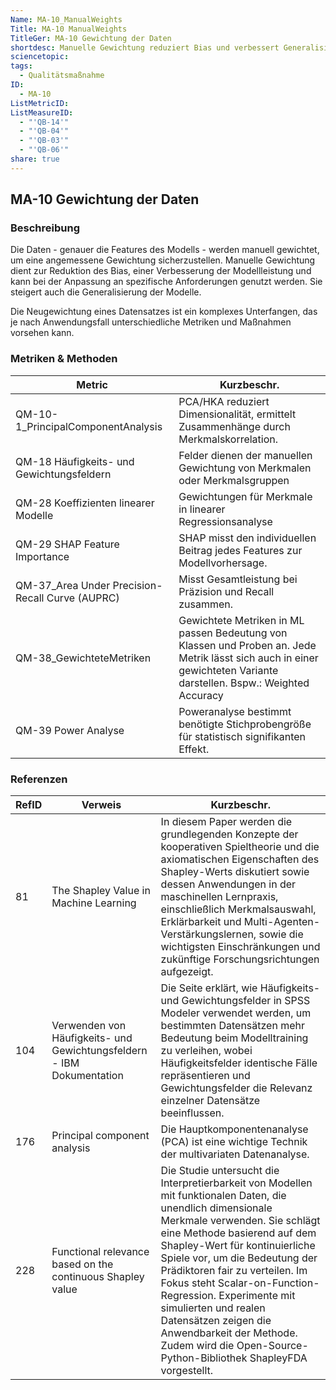 ```yaml
---
Name: MA-10_ManualWeights
Title: MA-10 ManualWeights
TitleGer: MA-10 Gewichtung der Daten
shortdesc: Manuelle Gewichtung reduziert Bias und verbessert Generalisierung.
sciencetopic: 
tags:
  - Qualitätsmaßnahme
ID:
  - MA-10
ListMetricID: 
ListMeasureID:
  - "'QB-14'"
  - "'QB-04'"
  - "'QB-03'"
  - "'QB-06'"
share: true
---
```

## MA-10 Gewichtung der Daten

### Beschreibung

Die Daten - genauer die Features des Modells - werden manuell gewichtet, um eine angemessene Gewichtung sicherzustellen. Manuelle Gewichtung dient zur Reduktion des Bias, einer Verbesserung der Modellleistung und kann bei der Anpassung an spezifische Anforderungen genutzt werden. Sie steigert auch die Generalisierung der Modelle. 

Die Neugewichtung eines Datensatzes ist ein komplexes Unterfangen, das je nach Anwendungsfall unterschiedliche Metriken und Maßnahmen vorsehen kann. 
### Metriken & Methoden
| Metric                                          | Kurzbeschr.                                                                                                                                                          |
| ----------------------------------------------- | -------------------------------------------------------------------------------------------------------------------------------------------------------------------- |
| QM-10-1_PrincipalComponentAnalysis              | PCA/HKA reduziert Dimensionalität, ermittelt Zusammenhänge durch Merkmalskorrelation.                                                                                |
| QM-18 Häufigkeits- und Gewichtungsfeldern       | Felder dienen der manuellen Gewichtung von Merkmalen oder Merkmalsgruppen                                                                                            |
| QM-28 Koeffizienten linearer Modelle            | Gewichtungen für Merkmale in linearer Regressionsanalyse                                                                                                             |
| QM-29 SHAP Feature Importance                   | SHAP misst den individuellen Beitrag jedes Features zur Modellvorhersage.                                                                                            |
| QM-37_Area Under Precision-Recall Curve (AUPRC) | Misst Gesamtleistung bei Präzision und Recall zusammen.                                                                                                              |
| QM-38_GewichteteMetriken                        | Gewichtete Metriken in ML passen Bedeutung von Klassen und Proben an. Jede Metrik lässt sich auch in einer gewichteten Variante darstellen. Bspw.: Weighted Accuracy |
| QM-39 Power Analyse                             | Poweranalyse bestimmt benötigte Stichprobengröße für statistisch signifikanten Effekt.                                                                               |


### Referenzen
| RefID | Verweis                                                                 | Kurzbeschr.                                                                                                                                                                                                                                                                                                                                                                                                                                                                               |
| ----- | ----------------------------------------------------------------------- | ----------------------------------------------------------------------------------------------------------------------------------------------------------------------------------------------------------------------------------------------------------------------------------------------------------------------------------------------------------------------------------------------------------------------------------------------------------------------------------------- |
| 81    |  The Shapley Value in Machine Learning                                  | In diesem Paper werden die grundlegenden Konzepte der kooperativen Spieltheorie und die axiomatischen Eigenschaften des Shapley-Werts diskutiert sowie dessen Anwendungen in der maschinellen Lernpraxis, einschließlich Merkmalsauswahl, Erklärbarkeit und Multi-Agenten-Verstärkungslernen, sowie die wichtigsten Einschränkungen und zukünftige Forschungsrichtungen aufgezeigt.                                                                                                       |
| 104   |  Verwenden von Häufigkeits- und Gewichtungsfeldern - IBM Dokumentation  | Die Seite erklärt, wie Häufigkeits- und Gewichtungsfelder in SPSS Modeler verwendet werden, um bestimmten Datensätzen mehr Bedeutung beim Modelltraining zu verleihen, wobei Häufigkeitsfelder identische Fälle repräsentieren und Gewichtungsfelder die Relevanz einzelner Datensätze beeinflussen.                                                                                                                                                                                      |
| 176   |  Principal component analysis                                           | Die Hauptkomponentenanalyse (PCA) ist eine wichtige Technik der multivariaten Datenanalyse.                                                                                                                                                                                                                                                                                                                                                                                               |
| 228   |  Functional relevance based on the continuous Shapley value             | Die Studie untersucht die Interpretierbarkeit von Modellen mit funktionalen Daten, die unendlich dimensionale Merkmale verwenden. Sie schlägt eine Methode basierend auf dem Shapley-Wert für kontinuierliche Spiele vor, um die Bedeutung der Prädiktoren fair zu verteilen. Im Fokus steht Scalar-on-Function-Regression. Experimente mit simulierten und realen Datensätzen zeigen die Anwendbarkeit der Methode. Zudem wird die Open-Source-Python-Bibliothek ShapleyFDA vorgestellt. |
